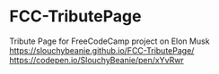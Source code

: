 # FCC-TributePage
Tribute Page for FreeCodeCamp project on Elon Musk<br>
https://slouchybeanie.github.io/FCC-TributePage/ <br>
https://codepen.io/SlouchyBeanie/pen/xYvRwr
